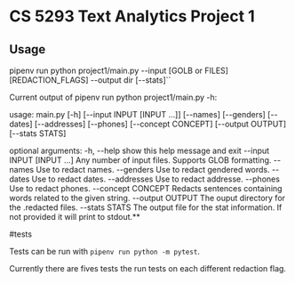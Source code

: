 # CS 5293 Text Analytics Project 1


## Usage

pipenv run python project1/main.py --input [GOLB or FILES] [REDACTION_FLAGS] --output dir [--stats]``

Current output of pipenv run python project1/main.py -h:


usage: main.py [-h] [--input INPUT [INPUT ...]] [--names] [--genders]
               [--dates] [--addresses] [--phones] [--concept CONCEPT]
               [--output OUTPUT] [--stats STATS]

optional arguments:
  -h, --help            show this help message and exit
  --input INPUT [INPUT ...]
                        Any number of input files. Supports GLOB formatting.
  --names               Use to redact names.
  --genders             Use to redact gendered words.
  --dates               Use to redact dates.
  --addresses           Use to redact addresse.
  --phones              Use to redact phones.
  --concept CONCEPT     Redacts sentences containing words related to the
                        given string.
  --output OUTPUT       The ouput directory for the .redacted files.
  --stats STATS         The output file for the stat information. If not
                        provided it will print to stdout.**


#tests

Tests can be run with ``pipenv run python -m pytest``.

Currently there are fives tests the run tests on each different redaction flag.
